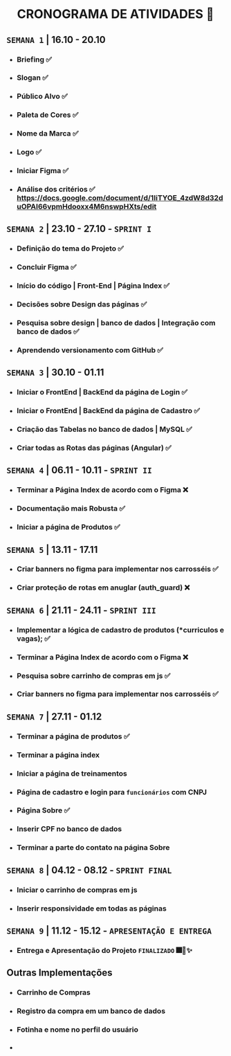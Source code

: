 <h1 align="center"> CRONOGRAMA DE ATIVIDADES 📅 </h1>

## `SEMANA 1` |  16.10 - 20.10 
- ### Briefing ✅
- ### Slogan ✅
- ### Público Alvo ✅
- ### Paleta de Cores ✅
- ### Nome da Marca ✅
- ### Logo ✅
- ### Iniciar Figma ✅
- ### Análise dos critérios ✅ https://docs.google.com/document/d/1IiTYOE_4zdW8d32duOPAI66vpmHdooxx4M6nswpHXts/edit


## `SEMANA 2` | 23.10 - 27.10 - `SPRINT I`
- ### Definição do tema do Projeto ✅
- ### Concluir Figma ✅
- ### Início do código | Front-End | Página Index ✅
- ### Decisões sobre Design das páginas ✅
- ### Pesquisa sobre design | banco de dados | Integração com banco de dados ✅
- ### Aprendendo versionamento com GitHub ✅

## `SEMANA 3` | 30.10 - 01.11
- ### Iniciar o FrontEnd | BackEnd da página de Login ✅
- ### Iniciar o FrontEnd | BackEnd da página de Cadastro ✅
- ### Criação das Tabelas no banco de dados | MySQL ✅
- ### Criar todas as Rotas das páginas (Angular) ✅


## `SEMANA 4` | 06.11 - 10.11 - `SPRINT II`
- ### Terminar a Página Index de acordo com o Figma ❌
- ### Documentação mais Robusta ✅
- ### Iniciar a página de Produtos ✅
  
## `SEMANA 5` | 13.11 - 17.11
- ### Criar banners no figma para implementar nos carrosséis ✅
- ### Criar proteção de rotas em anuglar (auth_guard) ❌

## `SEMANA 6` | 21.11 - 24.11 - `SPRINT III`
- ### Implementar a lógica de cadastro de produtos (*curriculos e vagas); ✅
- ### Terminar a Página Index de acordo com o Figma ❌
- ### Pesquisa sobre carrinho de compras em js ✅
- ### Criar banners no figma para implementar nos carrosséis ✅
  
## `SEMANA 7` | 27.11 - 01.12
- ### Terminar a página de produtos ✅
- ### Terminar a página index
- ### Iniciar a página de treinamentos
- ### Página de cadastro e login para `funcionários` com CNPJ
- ### Página Sobre ✅
- ### Inserir CPF no banco de dados
- ### Terminar a parte do contato na página Sobre
  
## `SEMANA 8` | 04.12 - 08.12 - `SPRINT FINAL`
- ### Iniciar o carrinho de compras em js
- ### Inserir responsividade em todas as páginas

## `SEMANA 9` | 11.12 - 15.12 - `APRESENTAÇÃO E ENTREGA`
- ### Entrega e Apresentação do Projeto `FINALIZADO` 🎆🎉✨

## Outras Implementações
- ### Carrinho de Compras 
- ### Registro da compra em um banco de dados
- ### Fotinha e nome no perfil do usuário
- ### 
